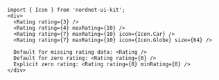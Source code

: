     import { Icon } from 'nordnet-ui-kit';
    <div>
      <Rating rating={3} />
      <Rating rating={4} maxRating={10} />
      <Rating rating={7} maxRating={10} icon={Icon.Car} />
      <Rating rating={7} maxRating={10} icon={Icon.Globe} size={64} />

      Default for missing rating data: <Rating />
      Default for zero rating: <Rating rating={0} />
      Explicit zero rating: <Rating rating={0} minRating={0} />
    </div>
